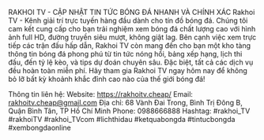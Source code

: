 RAKHOI TV - CẬP NHẬT TIN TỨC BÓNG ĐÁ NHANH VÀ CHÍNH XÁC
Rakhoi TV - Kênh giải trí trực tuyến hàng đầu dành cho tín đồ bóng đá. Chúng tôi cam kết cung cấp cho bạn trải nghiệm xem bóng đá chất lượng cao với hình ảnh full HD, đường truyền siêu mượt, không giật lag. Bên cạnh việc xem trực tiếp các trận đấu hấp dẫn, Rakhoi TV còn mang đến cho bạn một kho tàng thông tin bóng đá phong phú từ tin tức nóng hổi, bảng xếp hạng, lịch thi đấu, đến tỷ lệ kèo, và tips dự đoán chuyên sâu. Đặc biệt, tất cả các dịch vụ đều hoàn toàn miễn phí. Hãy tham gia Rakhoi TV ngay hôm nay để không bỏ lỡ bất kỳ khoảnh khắc đỉnh cao nào của thế giới bóng đá!

Thông tin liên hệ:
Website: https://rakhoitv.cheap/
Email: rakhoitv.cheap@gmail.com
Địa chỉ: 68 Vành Đai Trong, Bình Trị Đông B, Quận Bình Tân, TP Hồ Chí Minh
Phone: 0988666888
Hashtag: #rakhoi_TV #rakhoiTV #rakhoi_TVcom #lichthidau #ketquabongda #tintucbongda #xembongdaonline